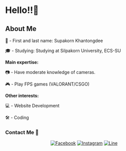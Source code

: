 # Hello!!👋

## About Me

👦 - First and last name: Supakorn Khantongdee

🎓 - Studying: Studying at Silpakorn University, ECS-SU

**Main expertise:**

📷 - Have moderate knowledge of cameras.

🎮 - Play FPS games (VALORANT/CSGO)

**Other interests:**

💻 - Website Development

🛠️ - Coding

### Contact Me 📌

<div align="center">

[![Facebook](https://img.icons8.com/color/48/000000/facebook-new.png)](https://www.facebook.com/TsuK1.SupakorN?locale=th_TH)
[![Instagram](https://img.icons8.com/color/48/000000/instagram-new.png)](https://instagram.com/yo.osk)
[![Line](https://img.icons8.com/color/48/000000/line-me.png)](https://line.me/ti/p/-tsuki2006)

</div>
